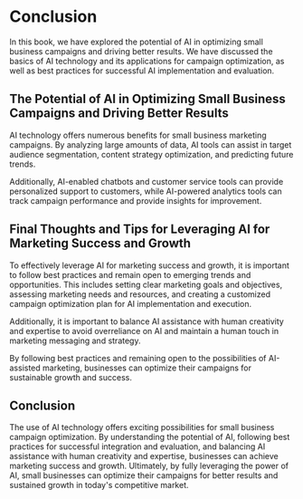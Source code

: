 # Conclusion

In this book, we have explored the potential of AI in optimizing small business campaigns and driving better results. We have discussed the basics of AI technology and its applications for campaign optimization, as well as best practices for successful AI implementation and evaluation.

The Potential of AI in Optimizing Small Business Campaigns and Driving Better Results
-------------------------------------------------------------------------------------

AI technology offers numerous benefits for small business marketing campaigns. By analyzing large amounts of data, AI tools can assist in target audience segmentation, content strategy optimization, and predicting future trends.

Additionally, AI-enabled chatbots and customer service tools can provide personalized support to customers, while AI-powered analytics tools can track campaign performance and provide insights for improvement.

Final Thoughts and Tips for Leveraging AI for Marketing Success and Growth
--------------------------------------------------------------------------

To effectively leverage AI for marketing success and growth, it is important to follow best practices and remain open to emerging trends and opportunities. This includes setting clear marketing goals and objectives, assessing marketing needs and resources, and creating a customized campaign optimization plan for AI implementation and execution.

Additionally, it is important to balance AI assistance with human creativity and expertise to avoid overreliance on AI and maintain a human touch in marketing messaging and strategy.

By following best practices and remaining open to the possibilities of AI-assisted marketing, businesses can optimize their campaigns for sustainable growth and success.

Conclusion
----------

The use of AI technology offers exciting possibilities for small business campaign optimization. By understanding the potential of AI, following best practices for successful integration and evaluation, and balancing AI assistance with human creativity and expertise, businesses can achieve marketing success and growth. Ultimately, by fully leveraging the power of AI, small businesses can optimize their campaigns for better results and sustained growth in today's competitive market.